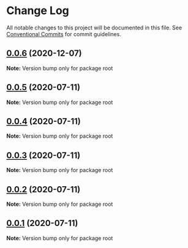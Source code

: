 # Change Log

All notable changes to this project will be documented in this file.
See [Conventional Commits](https://conventionalcommits.org) for commit guidelines.

## [0.0.6](https://github.com/blesstosam/lerna-demo/compare/v0.0.5...v0.0.6) (2020-12-07)

**Note:** Version bump only for package root





## [0.0.5](https://github.com/blesstosam/lerna-demo/compare/v0.0.4...v0.0.5) (2020-07-11)

**Note:** Version bump only for package root





## [0.0.4](https://github.com/blesstosam/lerna-demo/compare/v0.0.3...v0.0.4) (2020-07-11)

**Note:** Version bump only for package root





## [0.0.3](https://github.com/blesstosam/lerna-demo/compare/v0.0.2...v0.0.3) (2020-07-11)

**Note:** Version bump only for package root





## [0.0.2](https://github.com/blesstosam/lerna-demo/compare/v0.0.2-alpha.2...v0.0.2) (2020-07-11)

**Note:** Version bump only for package root





## [0.0.1](https://github.com/blesstosam/lerna-demo/compare/v0.0.2-alpha.2...v0.0.1) (2020-07-11)

**Note:** Version bump only for package root

